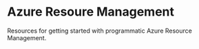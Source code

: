 # Azure Resoure Management

Resources for getting started with programmatic Azure Resource Management.
